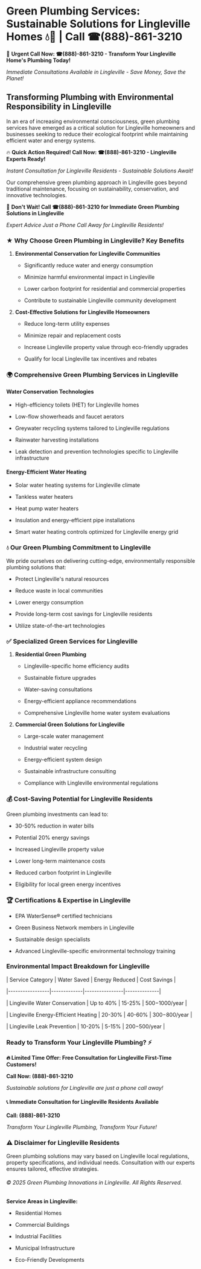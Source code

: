 # Green Plumbing Services: Sustainable Solutions for Lingleville Homes 💧🌿 | Call ☎(888)-861-3210

🚨 **Urgent Call Now: ☎(888)-861-3210 - Transform Your Lingleville Home's Plumbing Today!**
*Immediate Consultations Available in Lingleville - Save Money, Save the Planet!*

## Transforming Plumbing with Environmental Responsibility in Lingleville

In an era of increasing environmental consciousness, green plumbing services have emerged as a critical solution for Lingleville homeowners and businesses seeking to reduce their ecological footprint while maintaining efficient water and energy systems. 

🔥 **Quick Action Required! Call Now: ☎(888)-861-3210 - Lingleville Experts Ready!**
*Instant Consultation for Lingleville Residents - Sustainable Solutions Await!*

Our comprehensive green plumbing approach in Lingleville goes beyond traditional maintenance, focusing on sustainability, conservation, and innovative technologies.

🚨 **Don't Wait! Call ☎(888)-861-3210 for Immediate Green Plumbing Solutions in Lingleville**
*Expert Advice Just a Phone Call Away for Lingleville Residents!*

### ★ Why Choose Green Plumbing in Lingleville? Key Benefits

1. **Environmental Conservation for Lingleville Communities** 
   - Significantly reduce water and energy consumption
   - Minimize harmful environmental impact in Lingleville
   - Lower carbon footprint for residential and commercial properties
   - Contribute to sustainable Lingleville community development

2. **Cost-Effective Solutions for Lingleville Homeowners** 
   - Reduce long-term utility expenses
   - Minimize repair and replacement costs
   - Increase Lingleville property value through eco-friendly upgrades
   - Qualify for local Lingleville tax incentives and rebates

### 🌍 Comprehensive Green Plumbing Services in Lingleville

#### Water Conservation Technologies
- High-efficiency toilets (HET) for Lingleville homes
- Low-flow showerheads and faucet aerators
- Greywater recycling systems tailored to Lingleville regulations
- Rainwater harvesting installations
- Leak detection and prevention technologies specific to Lingleville infrastructure

#### Energy-Efficient Water Heating
- Solar water heating systems for Lingleville climate
- Tankless water heaters
- Heat pump water heaters
- Insulation and energy-efficient pipe installations
- Smart water heating controls optimized for Lingleville energy grid

### 💧 Our Green Plumbing Commitment to Lingleville

We pride ourselves on delivering cutting-edge, environmentally responsible plumbing solutions that:
- Protect Lingleville's natural resources
- Reduce waste in local communities
- Lower energy consumption
- Provide long-term cost savings for Lingleville residents
- Utilize state-of-the-art technologies

### ✅ Specialized Green Services for Lingleville

1. **Residential Green Plumbing**
   - Lingleville-specific home efficiency audits
   - Sustainable fixture upgrades
   - Water-saving consultations
   - Energy-efficient appliance recommendations
   - Comprehensive Lingleville home water system evaluations

2. **Commercial Green Solutions for Lingleville**
   - Large-scale water management
   - Industrial water recycling
   - Energy-efficient system design
   - Sustainable infrastructure consulting
   - Compliance with Lingleville environmental regulations

### 💰 Cost-Saving Potential for Lingleville Residents

Green plumbing investments can lead to:
- 30-50% reduction in water bills
- Potential 20% energy savings
- Increased Lingleville property value
- Lower long-term maintenance costs
- Reduced carbon footprint in Lingleville
- Eligibility for local green energy incentives

### 🏆 Certifications & Expertise in Lingleville

- EPA WaterSense® certified technicians
- Green Business Network members in Lingleville
- Sustainable design specialists
- Advanced Lingleville-specific environmental technology training

### Environmental Impact Breakdown for Lingleville

| Service Category | Water Saved | Energy Reduced | Cost Savings |
|-----------------|-------------|----------------|--------------|
| Lingleville Water Conservation | Up to 40% | 15-25% | $500-$1000/year |
| Lingleville Energy-Efficient Heating | 20-30% | 40-60% | $300-$800/year |
| Lingleville Leak Prevention | 10-20% | 5-15% | $200-$500/year |

### Ready to Transform Your Lingleville Plumbing? ⚡

**🔥 Limited Time Offer: Free Consultation for Lingleville First-Time Customers!**

**Call Now: (888)-861-3210**
*Sustainable solutions for Lingleville are just a phone call away!*

#### 📞 Immediate Consultation for Lingleville Residents Available

**Call: (888)-861-3210**
*Transform Your Lingleville Plumbing, Transform Your Future!*

### ⚠️ Disclaimer for Lingleville Residents

Green plumbing solutions may vary based on Lingleville local regulations, property specifications, and individual needs. Consultation with our experts ensures tailored, effective strategies.

###### © 2025 Green Plumbing Innovations in Lingleville. All Rights Reserved.

**Service Areas in Lingleville:** 
- Residential Homes
- Commercial Buildings
- Industrial Facilities
- Municipal Infrastructure
- Eco-Friendly Developments
